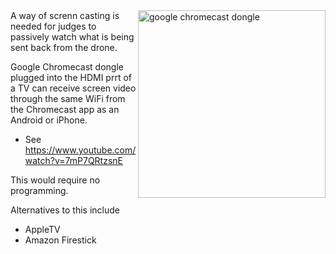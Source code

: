<img align="right" width="300" alt="google chromecast dongle" src="https://cloud.githubusercontent.com/assets/300046/12871174/521b0576-cd21-11e5-8d14-777a45d3a688.jpg">
A way of screnn casting is needed for judges to passively watch what is being sent back from the drone.

Google Chromecast dongle plugged into the HDMI prrt of a TV can 
receive screen video through the same WiFi from the Chromecast app as an Android or iPhone.

* See https://www.youtube.com/watch?v=7mP7QRtzsnE

This would require no programming.

Alternatives to this include

   * AppleTV
   * Amazon Firestick
